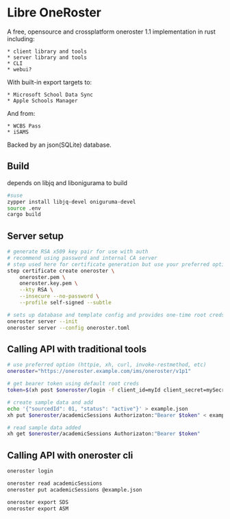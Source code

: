 # Libre OneRoster

A free, opensource and crossplatform oneroster 1.1 implementation in rust including:

    * client library and tools
    * server library and tools
    * CLI
    * webui?

With built-in export targets to:
    
    * Microsoft School Data Sync
    * Apple Schools Manager

And from:
    
    * WCBS Pass
    * iSAMS

Backed by an json(SQLite) database.

## Build 

depends on libjq and libonigurama to build

```bash
#suse
zypper install libjq-devel oniguruma-devel
source .env
cargo build 
```

## Server setup

```bash
# generate RSA x509 key pair for use with auth
# recommend using password and internal CA server
# step used here for certificate generation but use your preferred option (openssl, certreq, etc)
step certificate create oneroster \
    oneroster.pem \
    oneroster.key.pem \
    --kty RSA \
    --insecure --no-password \
    --profile self-signed --subtle

# sets up database and template config and provides one-time root creds
oneroster server --init
oneroster server --config oneroster.toml
```

## Calling API with traditional tools

```bash
# use preferred option (httpie, xh, curl, invoke-restmethod, etc)
oneroster="https://oneroster.example.com/ims/oneroster/v1p1"

# get bearer token using default root creds 
token=$(xh post $oneroster/login -f client_id=myId client_secret=mySecret)

# create sample data and add
echo '{"sourcedId": 01, "status": "active"}' > example.json
xh put $oneroster/academicSessions Authorizaton:"Bearer $token" < example.json

# read sample data added
xh get $oneroster/academicSessions Authorizaton:"Bearer $token"
```

## Calling API with oneroster cli
```bash
oneroster login

oneroster read academicSessions
oneroster put academicSessions @example.json

oneroster export SDS
oneroster export ASM
```
